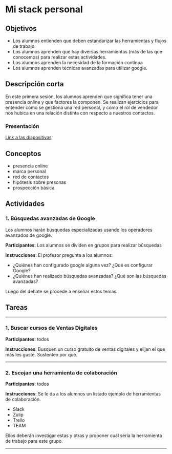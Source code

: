 # Mi stack personal

## Objetivos

- Los alumnos entienden que deben estandarizar las herramientas y flujos de trabajo
- Los alumnos aprenden que hay diversas herramientas (más de las que conocemos) para realizar estas actividades.
- Los alumnos aprenden la necesidad de la formación contínua
- Los alumnos aprenden técnicas avanzadas para utilizar google.

## Descripción corta

En este primera sesión, los alumnos aprenden que significa tener una presencia online y que factores la componen. Se realizan ejercicios para entender como se gestiona una red personal, y como el rol de vendedor nos hubica en una relación distinta con respecto a nuestros contactos.

### Presentación

[Link a las diapositivas](https://drive.google.com/open?id=13Y9Tseq1I1l_4dqqDDmewk-50hdEyjCHXAvO04z2YW4)

## Conceptos

- presencia online
- marca personal
- red de contactos
- hipótesis sobre presonas
- prospección básica

## Actividades

### 1. Búsquedas avanzadas de Google

Los alumnos harán búsquedas especializadas usando los operadores avanzados de google.

**Participantes**: Los alumnos se dividen en grupos para realizar búsquedas

**Instrucciones**: El profesor pregunta a los alumnos:

- ¿Quiénes han configurado google alguna vez? ¿Qué es configurar Google?
- ¿Quiénes han realizado búsquedas avanzadas? ¿Qué son las búsquedas avanzadas?

Luego del debate se procede a enseñar estos temas.

## Tareas

---

### 1. Buscar cursos de Ventas Digitales

**Participantes**: todos

**Instrucciones**: Busquen un curso gratuito de ventas digitales y elijan el que más les guste. Sustenten por qué.

---

### 2. Escojan una herramienta de colaboración

**Participantes**: todos

**Instrucciones**: Se le da a los alumnos un listado ejemplo de herramientas de colaboración.

- Slack
- Zulip
- Trello
- TEAM

Ellos deberán investigar estas y otras y proponer cuál sería la herramienta de trabajo para este grupo.

---
